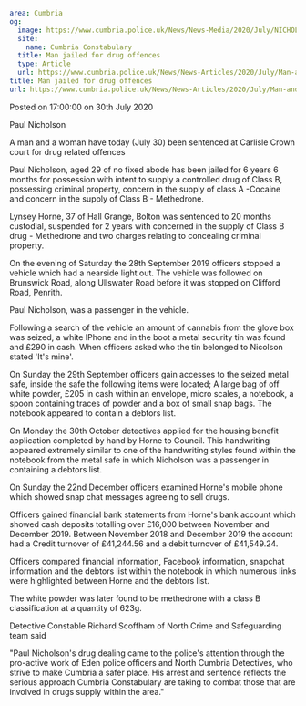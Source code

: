 ```yaml
area: Cumbria
og:
  image: https://www.cumbria.police.uk/News/News-Media/2020/July/NICHOLSON-PAUL-ROBERT-08-08-1990jpg.jpg
  site:
    name: Cumbria Constabulary
  title: Man jailed for drug offences
  type: Article
  url: https://www.cumbria.police.uk/News/News-Articles/2020/July/Man-and-woman-jailed-for-drug-offences.aspx
title: Man jailed for drug offences
url: https://www.cumbria.police.uk/News/News-Articles/2020/July/Man-and-woman-jailed-for-drug-offences.aspx
```

Posted on 17:00:00 on 30th July 2020

Paul Nicholson

A man and a woman have today (July 30) been sentenced at Carlisle Crown court for drug related offences

Paul Nicholson, aged 29 of no fixed abode has been jailed for 6 years 6 months for possession with intent to supply a controlled drug of Class B, possessing criminal property, concern in the supply of class A -Cocaine and concern in the supply of Class B - Methedrone.

Lynsey Horne, 37 of Hall Grange, Bolton was sentenced to 20 months custodial, suspended for 2 years with concerned in the supply of Class B drug - Methedrone and two charges relating to concealing criminal property.

On the evening of Saturday the 28th September 2019 officers stopped a vehicle which had a nearside light out. The vehicle was followed on Brunswick Road, along Ullswater Road before it was stopped on Clifford Road, Penrith.

Paul Nicholson, was a passenger in the vehicle.

Following a search of the vehicle an amount of cannabis from the glove box was seized, a white IPhone and in the boot a metal security tin was found and £290 in cash. When officers asked who the tin belonged to Nicolson stated 'It's mine'.

On Sunday the 29th September officers gain accesses to the seized metal safe, inside the safe the following items were located; A large bag of off white powder, £205 in cash within an envelope, micro scales, a notebook, a spoon containing traces of powder and a box of small snap bags. The notebook appeared to contain a debtors list.

On Monday the 30th October detectives applied for the housing benefit application completed by hand by Horne to Council. This handwriting appeared extremely similar to one of the handwriting styles found within the notebook from the metal safe in which Nicholson was a passenger in containing a debtors list.

On Sunday the 22nd December officers examined Horne's mobile phone which showed snap chat messages agreeing to sell drugs.

Officers gained financial bank statements from Horne's bank account which showed cash deposits totalling over £16,000 between November and December 2019. Between November 2018 and December 2019 the account had a Credit turnover of £41,244.56 and a debit turnover of £41,549.24.

Officers compared financial information, Facebook information, snapchat information and the debtors list within the notebook in which numerous links were highlighted between Horne and the debtors list.

The white powder was later found to be methedrone with a class B classification at a quantity of 623g.

Detective Constable Richard Scoffham of North Crime and Safeguarding team said

"Paul Nicholson's drug dealing came to the police's attention through the pro-active work of Eden police officers and North Cumbria Detectives, who strive to make Cumbria a safer place. His arrest and sentence reflects the serious approach Cumbria Constabulary are taking to combat those that are involved in drugs supply within the area."
